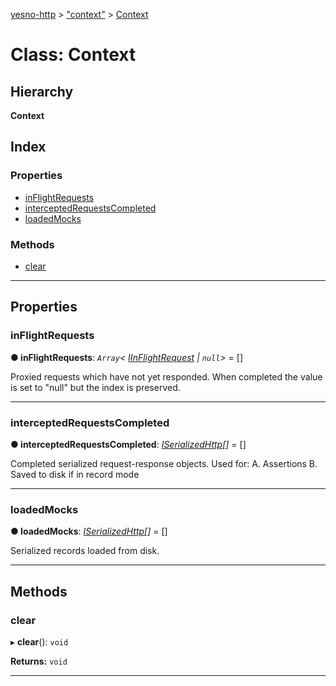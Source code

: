 [yesno-http](../README.md) > ["context"](../modules/_context_.md) > [Context](../classes/_context_.context.md)

# Class: Context

## Hierarchy

**Context**

## Index

### Properties

* [inFlightRequests](_context_.context.md#inflightrequests)
* [interceptedRequestsCompleted](_context_.context.md#interceptedrequestscompleted)
* [loadedMocks](_context_.context.md#loadedmocks)

### Methods

* [clear](_context_.context.md#clear)

---

## Properties

<a id="inflightrequests"></a>

###  inFlightRequests

**● inFlightRequests**: *`Array`< [IInFlightRequest](../interfaces/_context_.iinflightrequest.md) &#124; `null`>* =  []

Proxied requests which have not yet responded. When completed the value is set to "null" but the index is preserved.

___
<a id="interceptedrequestscompleted"></a>

###  interceptedRequestsCompleted

**● interceptedRequestsCompleted**: *[ISerializedHttp](../interfaces/_http_serializer_.iserializedhttp.md)[]* =  []

Completed serialized request-response objects. Used for: A. Assertions B. Saved to disk if in record mode

___
<a id="loadedmocks"></a>

###  loadedMocks

**● loadedMocks**: *[ISerializedHttp](../interfaces/_http_serializer_.iserializedhttp.md)[]* =  []

Serialized records loaded from disk.

___

## Methods

<a id="clear"></a>

###  clear

▸ **clear**(): `void`

**Returns:** `void`

___

